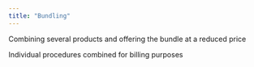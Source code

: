 ```yaml
---
title: "Bundling"
---
```

Combining several products and offering the bundle at a reduced price

Individual procedures combined for billing purposes

